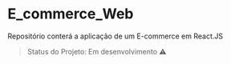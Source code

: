 # E_commerce_Web
Repositório conterá a aplicação de um E-commerce em React.JS

> Status do Projeto: Em desenvolvimento :warning:
